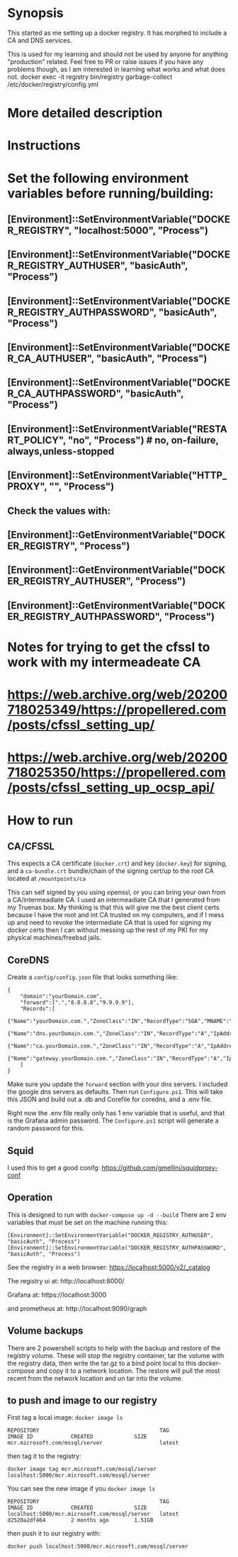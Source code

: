 # Synopsis
This started as me setting up a docker registry. It has morphed to include a CA and DNS services. 

This is used for my learning and should not be used by anyone for anything "production" related. Feel free to PR or raise issues if you have any problems though, as I am interested in learning what works and what does not.
docker exec -it registry bin/registry garbage-collect /etc/docker/registry/config.yml
# More detailed description
# Instructions
#
# Set the following environment variables before running/building:
## [Environment]::SetEnvironmentVariable("DOCKER_REGISTRY", "localhost:5000", "Process")
## [Environment]::SetEnvironmentVariable("DOCKER_REGISTRY_AUTHUSER", "basicAuth", "Process")
## [Environment]::SetEnvironmentVariable("DOCKER_REGISTRY_AUTHPASSWORD", "basicAuth", "Process")
## [Environment]::SetEnvironmentVariable("DOCKER_CA_AUTHUSER", "basicAuth", "Process")
## [Environment]::SetEnvironmentVariable("DOCKER_CA_AUTHPASSWORD", "basicAuth", "Process")
## [Environment]::SetEnvironmentVariable("RESTART_POLICY", "no", "Process") # no, on-failure, always,unless-stopped
## [Environment]::SetEnvironmentVariable("HTTP_PROXY", "", "Process")
##
## Check the values with:
## [Environment]::GetEnvironmentVariable("DOCKER_REGISTRY", "Process")
## [Environment]::GetEnvironmentVariable("DOCKER_REGISTRY_AUTHUSER", "Process")
## [Environment]::GetEnvironmentVariable("DOCKER_REGISTRY_AUTHPASSWORD", "Process")
#
# Notes for trying to get the cfssl to work with my intermeadeate CA
# https://web.archive.org/web/20200718025349/https://propellered.com/posts/cfssl_setting_up/
# https://web.archive.org/web/20200718025350/https://propellered.com/posts/cfssl_setting_up_ocsp_api/
# How to run
## CA/CFSSL
This expects a CA certificate (`docker.crt`) and key (`docker.key`) for signing, and a `ca-bundle.crt` bundle/chain of the signing cert/up to the root CA located at `/mountpoints/ca`

This can self signed by you using openssl, or you can bring your own from a CA/intermeadiate CA. I used an intermeadiate CA that I generated from my Truenas box. My thinking is that this will give me the best client certs because I have the root and int CA trusted on my computers, and if I mess up and need to revoke the intermediate CA that is used for signing my docker certs then I can without messing up the rest of my PKI for my physical machines/freebsd jails.

## CoreDNS
Create a `config/config.json` file that looks something like:
```
{
    "domain":"yourDomain.com",
    "forward":[".","8.8.8.8","9.9.9.9"],
    "Records":[
        {"Name":"yourDomain.com.","ZoneClass":"IN","RecordType":"SOA","MNAME":"dns.yourDomain.com.","RNAME":"theadminemail.yourDomain.com","SERIAL":"2015082541","REFRESH":"7200","RETRY":"3600","EXPIRE":"1209600","TTL":"3600"},
        {"Name":"dns.yourDomain.com.","ZoneClass":"IN","RecordType":"A","IpAddress":"10.0.0.2"},
        {"Name":"ca.yourDomain.com.","ZoneClass":"IN","RecordType":"A","IpAddress":"10.0.0.2"},
        {"Name":"gateway.yourDomain.com.","ZoneClass":"IN","RecordType":"A","IpAddress":"10.0.0.1"},
    ]
}
```
Make sure you update the `forward` section with your dns servers. I included the google dns servers as defaults. Then run `Configure.ps1`. This will take this JSON and build out a .db and Corefile for coredns, and a .env file. 

Right now the .env file really only has 1 env variable that is useful, and that is the Grafana admin password. The `Configure.ps1` script will generate a random password for this. 

## Squid
I used this to get a good conifg: https://github.com/gmellini/squidproxy-conf

## Operation
This is designed to run with `docker-compose up -d --build` There are 2 env variables that must be set on the machine running this:
```
[Environment]::SetEnvironmentVariable("DOCKER_REGISTRY_AUTHUSER", "basicAuth", "Process")
[Environment]::SetEnvironmentVariable("DOCKER_REGISTRY_AUTHPASSWORD", "basicAuth", "Process")
```

See the registry in a web browser: <https://localhost:5000/v2/_catalog>

The registry ui at: http://localhost:8000/

Grafana at: https://localhost:3000

and prometheus at: http://localhost:9090/graph

## Volume backups
There are 2 powershell scripts to help with the backup and restore of the registry volume. These will stop the registry container, tar the volume with the registry data, then write the tar.gz to a bind point local to this docker-compose and copy it to a network location. The restore will pull the most recent from the network location and un tar into the volume.  


## to push and image to our registry
First tag a local image:
`docker image ls`

```
REPOSITORY                                      TAG                 IMAGE ID            CREATED             SIZE
mcr.microsoft.com/mssql/server                  latest              
```

then tag it to the registry:

`docker image tag mcr.microsoft.com/mssql/server  localhost:5000/mcr.microsoft.com/mssql/server`

You can see the new image if you `docker image ls` 

```
REPOSITORY                                      TAG                 IMAGE ID            CREATED             SIZE
localhost:5000/mcr.microsoft.com/mssql/server   latest              d2520a2df464        2 months ago        1.51GB
```
then push it to our registry with: 

`docker push localhost:5000/mcr.microsoft.com/mssql/server`